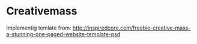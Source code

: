 Creativemass
============

Implementig temlate from: http://inspiredcore.com/freebie-creative-mass-a-stunning-one-paged-website-template-psd